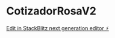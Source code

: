 # CotizadorRosaV2

[Edit in StackBlitz next generation editor ⚡️](https://stackblitz.com/~/github.com/ejmontana/CotizadorRosaV2)